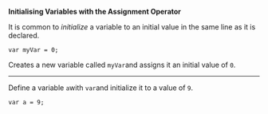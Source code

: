 **Initialising Variables with the Assignment Operator**

It is common to *initialize* a variable to an initial value in the same line as it is declared.

`var myVar = 0;`

Creates a new variable called `myVar`and assigns it an initial value of `0`.

---

Define a variable `a`with `var`and initialize it to a value of `9`.

`var a = 9;`
